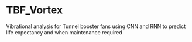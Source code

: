 # TBF_Vortex
Vibrational analysis for Tunnel booster fans using CNN and RNN to predict life expectancy and when maintenance required
